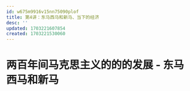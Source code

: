 ```yaml
---
id: w675m9916v15nn75090plof
title: 第4讲：东马西马和新马、当下的经济
desc: ''
updated: 1703221607854
created: 1703221530060
---
```


# 两百年间马克思主义的的的发展 - 东马 西马和新马

